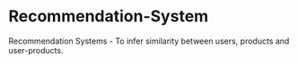# Recommendation-System
Recommendation Systems - To infer similarity between users, products and user-products.
